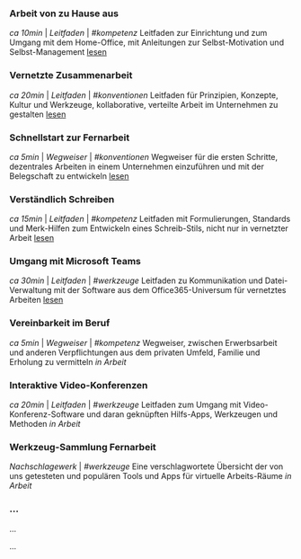 ### Arbeit von zu Hause aus
*ca 10min* | *Leitfaden* | *#kompetenz*
Leitfaden zur Einrichtung und zum Umgang mit dem Home-Office, mit Anleitungen zur Selbst-Motivation und Selbst-Management
[lesen](/heimarbeit#intro)

### Vernetzte Zusammenarbeit
*ca 20min* | *Leitfaden* | *#konventionen*
Leitfaden für Prinzipien, Konzepte, Kultur und Werkzeuge, kollaborative, verteilte Arbeit im Unternehmen zu gestalten
[lesen](/zusammenarbeit#intro)

### Schnellstart zur Fernarbeit
*ca 5min* | *Wegweiser* | *#konventionen*
Wegweiser für die ersten Schritte, dezentrales Arbeiten in einem Unternehmen einzuführen und mit der Belegschaft zu entwickeln
[lesen](/schnellstart-unternehmen#intro)

### Verständlich Schreiben
*ca 15min* | *Leitfaden* | *#kompetenz*
Leitfaden mit Formulierungen, Standards und Merk-Hilfen zum Entwickeln eines Schreib-Stils, nicht nur in vernetzter Arbeit
[lesen](/schreiben#intro)

### Umgang mit Microsoft Teams
*ca 30min* | *Leitfaden* | *#werkzeuge*
Leitfaden zu Kommunikation und Datei-Verwaltung mit der Software aus dem Office365-Universum für vernetztes Arbeiten
[lesen](/ms-teams#intro)

### Vereinbarkeit im Beruf
*ca 5min* | *Wegweiser* | *#kompetenz*
Wegweiser, zwischen Erwerbsarbeit und anderen Verpflichtungen aus dem privaten Umfeld, Familie und Erholung zu vermitteln
*in Arbeit*

### Interaktive Video-Konferenzen
*ca 20min* | *Leitfaden* | *#werkzeuge*
Leitfaden zum Umgang mit Video-Konferenz-Software und daran geknüpften Hilfs-Apps, Werkzeugen und Methoden
*in Arbeit*

### Werkzeug-Sammlung Fernarbeit
*Nachschlagewerk* | *#werkzeuge*
Eine verschlagwortete Übersicht der von uns getesteten und populären Tools und Apps für virtuelle Arbeits-Räume
*in Arbeit*

### ...
...

...
